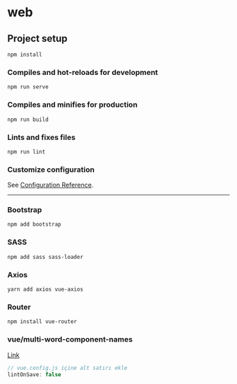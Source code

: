 # web

## Project setup
```
npm install
```

### Compiles and hot-reloads for development
```
npm run serve
```

### Compiles and minifies for production
```
npm run build
```

### Lints and fixes files
```
npm run lint
```

### Customize configuration
See [Configuration Reference](https://cli.vuejs.org/config/).

---
### Bootstrap
`npm add bootstrap`

### SASS
`npm add sass sass-loader`

### Axios
`yarn add axios vue-axios`

### Router
`npm install vue-router`

### vue/multi-word-component-names
[Link](https://programmerah.com/913-error-component-name-home-should-always-be-multi-word-vue-multi-word-component-names-49448/)
```js
// vue.config.js içine alt satırı ekle
lintOnSave: false
```